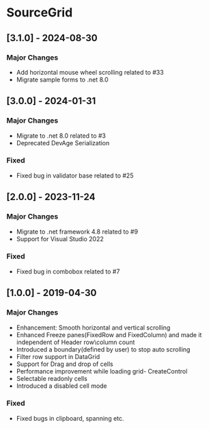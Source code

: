 # SourceGrid

## [3.1.0] - 2024-08-30

### Major Changes

- Add horizontal mouse wheel scrolling related to #33
- Migrate sample forms to .net 8.0

## [3.0.0] - 2024-01-31

### Major Changes

- Migrate to .net 8.0 related to #3
- Deprecated DevAge Serialization 

### Fixed

- Fixed bug in validator base related to #25

## [2.0.0] - 2023-11-24

### Major Changes

- Migrate to .net framework 4.8 related to #9
- Support for Visual Studio 2022

### Fixed

- Fixed bug in combobox related to #7


## [1.0.0] - 2019-04-30

### Major Changes

- Enhancement: Smooth horizontal and vertical scrolling
- Enhanced Freeze panes(FixedRow and FixedColumn) and made it independent of Header row\column count
- Introduced a boundary(defined by user) to stop auto scrolling
- Filter row support in DataGrid
- Support for Drag and drop of cells
- Performance improvement while loading grid- CreateControl
- Selectable readonly cells
- Introduced a disabled cell mode

### Fixed

- Fixed bugs in clipboard, spanning etc.
